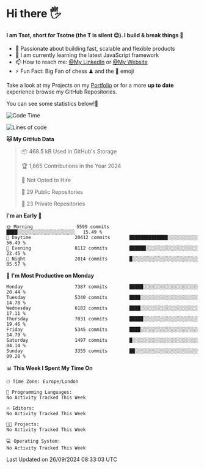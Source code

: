 # Hi there :raised_hand_with_fingers_splayed:
#### I am Tsot, short for Tsotne (the T is silent :wink:). I build & break things :space_invader:
- :telescope: Passionate about building fast, scalable and flexible products
- :seedling: I am currently learning the latest JavaScript framework 
- :mailbox: How to reach me: [@My LinkedIn](https://www.linkedin.com/in/tsotne-gvadzabia/) or [@My Website](https://tsotne.co.uk/contact)
- :zap: Fun Fact: Big Fan of chess ♟ and the 👾 emoji

Take a look at my Projects on my [Portfolio](https://tsotne.co.uk/) or for a more **up to date** experience browse my GitHub Repositories.

You can see some statistics below!:space_invader:
<!--START_SECTION:waka-->
![Code Time](http://img.shields.io/badge/Code%20Time-761%20hrs%202%20mins-blue)

![Lines of code](https://img.shields.io/badge/From%20Hello%20World%20I%27ve%20Written-13.0%20million%20lines%20of%20code-blue)

**🐱 My GitHub Data** 

> 📦 468.5 kB Used in GitHub's Storage 
 > 
> 🏆 1,865 Contributions in the Year 2024
 > 
> 🚫 Not Opted to Hire
 > 
> 📜 29 Public Repositories 
 > 
> 🔑 23 Private Repositories 
 > 
**I'm an Early 🐤** 

```text
🌞 Morning                5599 commits        ████░░░░░░░░░░░░░░░░░░░░░   15.49 % 
🌆 Daytime                20412 commits       ██████████████░░░░░░░░░░░   56.49 % 
🌃 Evening                8112 commits        ██████░░░░░░░░░░░░░░░░░░░   22.45 % 
🌙 Night                  2014 commits        █░░░░░░░░░░░░░░░░░░░░░░░░   05.57 % 
```
📅 **I'm Most Productive on Monday** 

```text
Monday                   7387 commits        █████░░░░░░░░░░░░░░░░░░░░   20.44 % 
Tuesday                  5340 commits        ████░░░░░░░░░░░░░░░░░░░░░   14.78 % 
Wednesday                6182 commits        ████░░░░░░░░░░░░░░░░░░░░░   17.11 % 
Thursday                 7031 commits        █████░░░░░░░░░░░░░░░░░░░░   19.46 % 
Friday                   5345 commits        ████░░░░░░░░░░░░░░░░░░░░░   14.79 % 
Saturday                 1497 commits        █░░░░░░░░░░░░░░░░░░░░░░░░   04.14 % 
Sunday                   3355 commits        ██░░░░░░░░░░░░░░░░░░░░░░░   09.28 % 
```


📊 **This Week I Spent My Time On** 

```text
🕑︎ Time Zone: Europe/London

💬 Programming Languages: 
No Activity Tracked This Week

🔥 Editors: 
No Activity Tracked This Week

🐱‍💻 Projects: 
No Activity Tracked This Week

💻 Operating System: 
No Activity Tracked This Week
```


 Last Updated on 26/09/2024 08:33:03 UTC
<!--END_SECTION:waka-->
